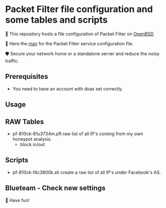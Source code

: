# Packet Filter file configuration and some tables and scripts
🎯 This repository hosts a file configuration of Packet Filter on [OpenBSD](https://www.openbsd.org)

📝 Here the [man](https://man.openbsd.org/pf.conf) for the Packet Filter service configuration file.

🛡️ Secure your network home or a standalone server and reduce the noisy traffic.

## Prerequisites
 * You need to have an account with doas set correctly.

## Usage

## RAW Tables
* pf-810ck-81u3734m.pft raw list of all IP's coming from my own honeypot analysis.
  * block in/out

## Scripts
* pf-810ck-f4c3800k.sh create a raw list of all IP's under Facebook's AS.

## Blueteam - Check new settings

🐡 Have fun!
